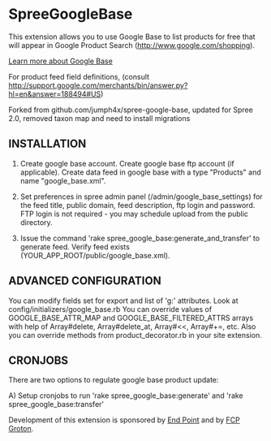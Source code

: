 SpreeGoogleBase
===============

This extension allows you to use Google Base to list products for free that will appear in Google Product Search (http://www.google.com/shopping).

[Learn more about Google Base](http://support.google.com/merchants/bin/answer.py?hl=en&answer=160540)

For product feed field definitions, (consult http://support.google.com/merchants/bin/answer.py?hl=en&answer=188494#US)

Forked from github.com/jumph4x/spree-google-base, updated for Spree 2.0, removed taxon map and need to install migrations

INSTALLATION
------------

1. Create google base account. Create google base ftp account (if applicable). Create data feed in google base with a type "Products" and name "google_base.xml".

2. Set preferences in spree admin panel (/admin/google_base_settings) for the feed title, public domain, feed description, ftp login and password. FTP login is not required - you may schedule upload from the public directory.

3. Issue the command 'rake spree_google_base:generate_and_transfer' to generate feed. Verify feed exists (YOUR_APP_ROOT/public/google_base.xml).


ADVANCED CONFIGURATION
------------

You can modify fields set for export and list of 'g:' attributes. Look at config/initializers/google_base.rb
You can override values of GOOGLE_BASE_ATTR_MAP and GOOGLE_BASE_FILTERED_ATTRS arrays with help of Array#delete, Array#delete_at, Array#<<, Array#+=, etc.
Also you can override methods from product_decorator.rb in your site extension.


CRONJOBS
--------

There are two options to regulate google base product update:

A) Setup cronjobs to run 'rake spree_google_base:generate' and 'rake spree_google_base:transfer'


Development of this extension is sponsored by [End Point][1] and by [FCP Groton][2].

[1]: http://www.endpoint.com/
[2]: http://www.fcpgroton.com/
